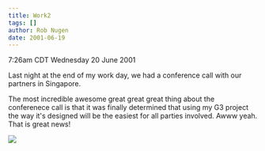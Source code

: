 ```yaml
---
title: Work2
tags: []
author: Rob Nugen
date: 2001-06-19
---
```


<title></title>
<p class=date>7:26am CDT Wednesday 20 June 2001</p>

<p>Last night at the end of my work day, we had a conference call with
our partners in Singapore.</p>

<p>The most incredible awesome great great great thing about the
conferenece call is that it was finally determined that using my G3
project the way it's designed will be the easiest for all parties
involved.  Awww yeah.  That is great news!</p>

<p><img src='/images/rob/wL-ROB.gif'/></p>

